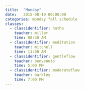 ```yaml
---
title:  "Monday"
date:   2015-08-10 00:00:00
categories: monday fall schedule
classes:
  - classidentifier: hatha
    teacher: miller
    time: 08:30 AM
  - classidentifier: meditation
    teacher: mitchell
    time: 11:00 AM
  - classidentifier: gentleflow
    teacher: benvenuto
    time: 5:00 PM
  - classidentifier: moderateflow
    teacher: barkley
    time: 7:00 PM
---
```

